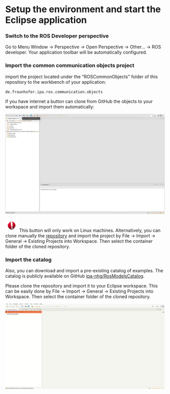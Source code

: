 # Setup the environment and start the Eclipse application

<!-- ### 0: Start the ROS tooling application

:bangbang::bangbang: This is only needed if you installed the toolig from [source](#option-2-using-the-eclipse-installer---source-installation-ros-tooling-developers), if you installed the release version please continue directly with the [step 1](#1-switch-to-the-ros-developer-perspective)

select de.fraunhofer.ipa.ros.plugin and press the button *Run*

![alt text](images/run_ros_tooling.png) -->

### Switch to the ROS Developer perspective

Go to Menu Window -> Perspective -> Open Perspective -> Other... -> ROS developer. Your application toolbar will be automatically configured.

### Import the common communication objects project

import the project located under the "ROSCommonObjects" folder of this repository to the workbench of your application:
```
de.fraunhofer.ipa.ros.communication.objects
```

If you have internet a button can clone from GitHub the objects to your workspace and import them automatically:

![alt text](images/clone_and_import.png)

![](images/Attention.png) This button will only work on Linux machines. Alternatively, you can clone manually the [repository](https://github.com/ipa320/RosCommonObjects) and import the project by File -> Import -> General -> Existing Projects into Workspace. Then select the container folder of the cloned repository.

### Import the catalog

Also, you can download and import a pre-existing catalog of examples. The catalog is publicly available on GitHub [ipa-nhg/RosModelsCatalog](https://github.com/ipa-nhg/RosModelsCatalog).

Please clone the repository and import it to your Eclipse workspace. This can be easily done by File -> Import -> General -> Existing Projects into Workspace. Then select the container folder of the cloned repository.

![alt text](images/01_mobile_base_b.gif)